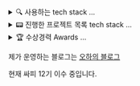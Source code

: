 
<details>
<summary>
  🔍 사용하는 tech stack ... 
</summary>
### AI
<img src="https://img.shields.io/badge/Python-3766AB?style=flat-square&logo=Python&logoColor=white"/>
<img src="https://img.shields.io/badge/TensorFlow-FF6F00?style=flat-square&logo=TensorFlow&logoColor=white"/>
<img src="https://img.shields.io/badge/Keras-D00000?style=flat-square&logo=Keras&logoColor=white"/>

### Front
<img src="https://img.shields.io/badge/Node.js-339933?style=for-the-badge&logo=Node.js&logoColor=white">
<img src="https://img.shields.io/badge/Flutter-%2302569B.svg?style=for-the-badge&logo=Flutter&logoColor=white">

### Back
<img src="https://img.shields.io/badge/java-007396?style=for-the-badge&logo=OpenJDK&logoColor=white">
<img src="https://img.shields.io/badge/Spring-6DB33F?style=for-the-badge&logo=Spring&logoColor=white">

### Architecture
<img src="https://img.shields.io/badge/Amazon%20EC2-FF9900?style=for-the-badge&logo=Amazon%20EC2&logoColor=white">
<img src="https://img.shields.io/badge/Amazon%20S3-569A31?style=for-the-badge&logo=Amazon%20S3&logoColor=white">

</details>

<details>
<summary>
  📟 진행한 프로젝트 목록 tech stack ... 
</summary>

|#|프로젝트 제목| 역할 | 기술 | 비고 |
|---|---|---|---|---|
|01| [강화학습기반 2D 환경 내 물류이동 최적화 에이전트, Urein](https://github.com/xman227/PROJECT-shipment-process-optimization) | AI | python, GCP | |
|02| [인공지능 식단관리 앱, Makeat](https://play.google.com/store/apps/details?id=com.makeat.makeat&hl=en_US)| PM, 프론트, AI | python, Flutter, AWS | 우수상 |
|03| [Oak(상추) 자동 재배 키트 서비스, Oak's kindergarden](https://github.com/K-CMAT/Plant-sKinderGarden) | 백엔드, AI | Express.js, python | 대상 |
|04| [인하대 공지사항, 강의평가 간편확인 서비스, InfoU](https://github.com/INfoU-INHA-for-U/INfoU) | 프론트 | Flutter | |

</details>


<details>
<summary>
🏆 수상경력 Awards ...
</summary>
  

  - **2022년**
      - [한국 정보기술학회 "내시균형 기반 그룹 추천 시스템" 우수논문상](https://www.dbpia.co.kr/journal/articleDetail?nodeId=NODE11183843)
      - 인하 인공지능 객체 탐지 해커톤 최우수상
      - SQLD 취득
        

  - **2023년**
      - SK C&C 기업 주도 프로젝트 "인공지능 기반 식단관리 앱 Makeat" 우수상
      - Chiangmai CAMT HACKATHON "Automation SmartFarm System" Winner 대상
      - ADsP 취득

  - **2024년**
      - 펀드투자 권유대행인 취득
      - 빅데이터 분석기사 (BAE) 취득
      - 미래에셋 금융서비스 금융인 양성과정 (금융 투자 세일즈) 최우수상 
      - 삼성 청년 SW 아카데미(SSAFY) 합격

---

</details>

제가 운영하는 블로그는 [오하의 블로그](https://blog.naver.com/bulkup-star_maybe)

현재 싸피 12기 이수 중입니다.
